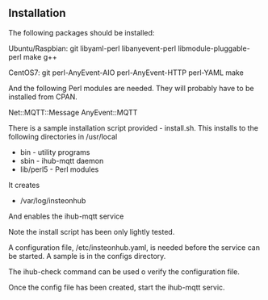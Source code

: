 ## Installation

The following packages should be installed:

Ubuntu/Raspbian:
git libyaml-perl libanyevent-perl libmodule-pluggable-perl make g++

CentOS7:
git perl-AnyEvent-AIO perl-AnyEvent-HTTP perl-YAML make

And the following Perl modules are needed. They will probably have to be installed from CPAN.

Net::MQTT::Message AnyEvent::MQTT

There is a sample installation script provided - install.sh. This installs to the following
directories in /usr/local

- bin - utility programs
- sbin - ihub-mqtt daemon
- lib/perl5 - Perl modules

It creates
- /var/log/insteonhub

And enables the ihub-mqtt service

Note the install script has been only lightly tested.

A configuration file, /etc/insteonhub.yaml, is needed before the service can be started.
A sample is in the configs directory.

The ihub-check command can be used o verify the configuration file.

Once the config file has been created, start the ihub-mqtt servic.
